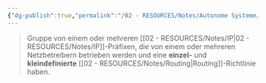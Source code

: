 ```yaml
---
{"dg-publish":true,"permalink":"/02 - RESOURCES/Notes/Autonome Systeme/","tags":["netzwerk/gateway"],"noteIcon":"","updated":"2024-10-17T20:37:27.452+02:00"}
---
```


>Gruppe von einem oder mehreren [[02 - RESOURCES/Notes/IP\|02 - RESOURCES/Notes/IP]]-Präfixen, die von einem oder mehreren Netzbetreibern betrieben werden und eine **einzel-** und **kleindefinierte** [[02 - RESOURCES/Notes/Routing\|Routing]]-Richtlinie haben.